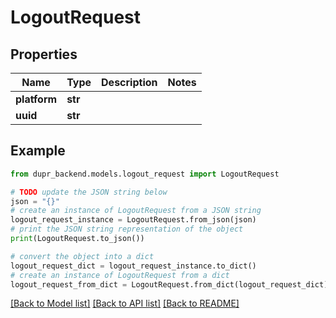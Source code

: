 # LogoutRequest


## Properties

Name | Type | Description | Notes
------------ | ------------- | ------------- | -------------
**platform** | **str** |  | 
**uuid** | **str** |  | 

## Example

```python
from dupr_backend.models.logout_request import LogoutRequest

# TODO update the JSON string below
json = "{}"
# create an instance of LogoutRequest from a JSON string
logout_request_instance = LogoutRequest.from_json(json)
# print the JSON string representation of the object
print(LogoutRequest.to_json())

# convert the object into a dict
logout_request_dict = logout_request_instance.to_dict()
# create an instance of LogoutRequest from a dict
logout_request_from_dict = LogoutRequest.from_dict(logout_request_dict)
```
[[Back to Model list]](../README.md#documentation-for-models) [[Back to API list]](../README.md#documentation-for-api-endpoints) [[Back to README]](../README.md)


